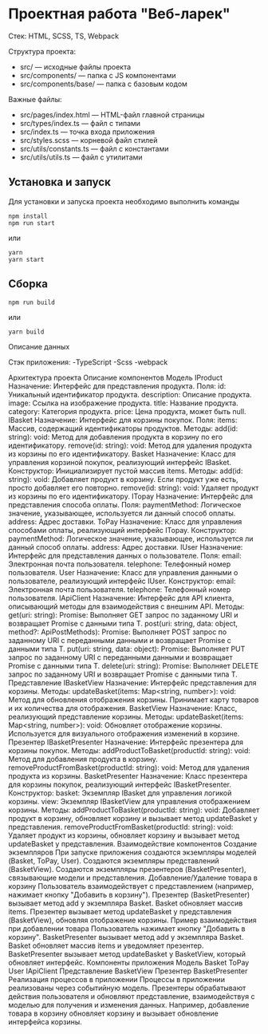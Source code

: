 # Проектная работа "Веб-ларек"

Стек: HTML, SCSS, TS, Webpack

Структура проекта:
- src/ — исходные файлы проекта
- src/components/ — папка с JS компонентами
- src/components/base/ — папка с базовым кодом

Важные файлы:
- src/pages/index.html — HTML-файл главной страницы
- src/types/index.ts — файл с типами
- src/index.ts — точка входа приложения
- src/styles.scss — корневой файл стилей
- src/utils/constants.ts — файл с константами
- src/utils/utils.ts — файл с утилитами

## Установка и запуск
Для установки и запуска проекта необходимо выполнить команды

```
npm install
npm run start
```

или

```
yarn
yarn start
```
## Сборка

```
npm run build
```

или

```
yarn build
```

Описание данных

Стэк приложения:
-TypeScript
-Scss
-webpack


Архитектура проекта
Описание компонентов
Модель
IProduct
Назначение: Интерфейс для представления продукта.
Поля:
id: Уникальный идентификатор продукта.
description: Описание продукта.
image: Ссылка на изображение продукта.
title: Название продукта.
category: Категория продукта.
price: Цена продукта, может быть null.
IBasket
Назначение: Интерфейс для корзины покупок.
Поля:
items: Массив, содержащий идентификаторы продуктов.
Методы:
add(id: string): void: Метод для добавления продукта в корзину по его идентификатору.
remove(id: string): void: Метод для удаления продукта из корзины по его идентификатору.
Basket
Назначение: Класс для управления корзиной покупок, реализующий интерфейс IBasket.
Конструктор: Инициализирует пустой массив items.
Методы:
add(id: string): void: Добавляет продукт в корзину. Если продукт уже есть, просто добавляет его повторно.
remove(id: string): void: Удаляет продукт из корзины по его идентификатору.
ITopay
Назначение: Интерфейс для представления способа оплаты.
Поля:
paymentMethod: Логическое значение, указывающее, используется ли данный способ оплаты.
address: Адрес доставки.
ToPay
Назначение: Класс для управления способами оплаты, реализующий интерфейс ITopay.
Конструктор:
paymentMethod: Логическое значение, указывающее, используется ли данный способ оплаты.
address: Адрес доставки.
IUser
Назначение: Интерфейс для представления данных о пользователе.
Поля:
email: Электронная почта пользователя.
telephone: Телефонный номер пользователя.
User
Назначение: Класс для управления данными о пользователе, реализующий интерфейс IUser.
Конструктор:
email: Электронная почта пользователя.
telephone: Телефонный номер пользователя.
IApiClient
Назначение: Интерфейс для API клиента, описывающий методы для взаимодействия с внешним API.
Методы:
get<T>(uri: string): Promise<T>: Выполняет GET запрос по заданному URI и возвращает Promise с данными типа T.
post<T>(uri: string, data: object, method?: ApiPostMethods): Promise<T>: Выполняет POST запрос по заданному URI с переданными данными и возвращает Promise с данными типа T.
put<T>(uri: string, data: object): Promise<T>: Выполняет PUT запрос по заданному URI с переданными данными и возвращает Promise с данными типа T.
delete<T>(uri: string): Promise<T>: Выполняет DELETE запрос по заданному URI и возвращает Promise с данными типа T.
Представление
IBasketView
Назначение: Интерфейс представления для корзины.
Методы:
updateBasket(items: Map<string, number>): void: Метод для обновления отображения корзины. Принимает карту товаров и их количества для отображения.
BasketView
Назначение: Класс, реализующий представление корзины.
Методы:
updateBasket(items: Map<string, number>): void: Обновляет отображение корзины. Используется для визуального отображения изменений в корзине.
Презентер
IBasketPresenter
Назначение: Интерфейс презентера для корзины покупок.
Методы:
addProductToBasket(productId: string): void: Метод для добавления продукта в корзину.
removeProductFromBasket(productId: string): void: Метод для удаления продукта из корзины.
BasketPresenter
Назначение: Класс презентера для корзины покупок, реализующий интерфейс IBasketPresenter.
Конструктор:
basket: Экземпляр IBasket для управления логикой корзины.
view: Экземпляр IBasketView для управления отображением корзины.
Методы:
addProductToBasket(productId: string): void: Добавляет продукт в корзину, обновляет корзину и вызывает метод updateBasket у представления.
removeProductFromBasket(productId: string): void: Удаляет продукт из корзины, обновляет корзину и вызывает метод updateBasket у представления.
Взаимодействие компонентов
Создание экземпляров
При запуске приложения создаются экземпляры моделей (Basket, ToPay, User).
Создаются экземпляры представлений (BasketView).
Создаются экземпляры презентеров (BasketPresenter), связывающие модели и представления.
Добавление/Удаление товара в корзину
Пользователь взаимодействует с представлением (например, нажимает кнопку "Добавить в корзину").
Презентер (BasketPresenter) вызывает метод add у экземпляра Basket.
Basket обновляет массив items.
Презентер вызывает метод updateBasket у представления (BasketView), обновляя отображение корзины.
Пример взаимодействия при добавлении товара
Пользователь нажимает кнопку "Добавить в корзину".
BasketPresenter вызывает метод add у экземпляра Basket.
Basket обновляет массив items и уведомляет презентер.
BasketPresenter вызывает метод updateBasket у BasketView, который обновляет интерфейс.
Компоненты приложения
Модель
Basket
ToPay
User
IApiClient
Представление
BasketView
Презентер
BasketPresenter
Реализация процессов в приложении
Процессы в приложении реализованы через событийную модель. Презентеры обрабатывают действия пользователя и обновляют представление, взаимодействуя с моделью для получения и изменения данных. Например, добавление товара в корзину обновляет корзину и вызывает обновление интерфейса корзины.